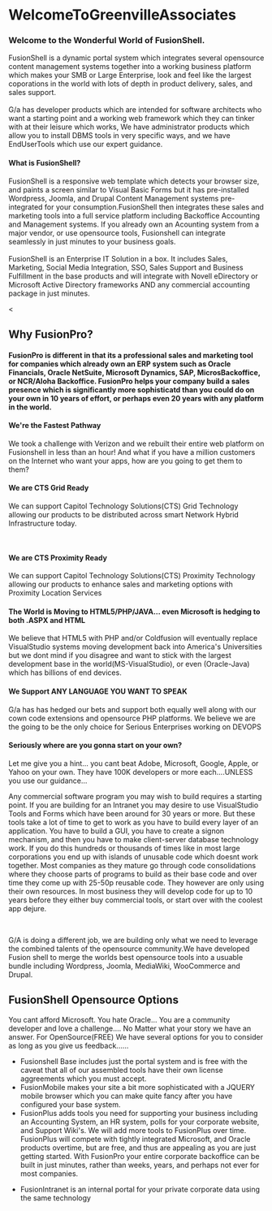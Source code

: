 # WelcomeToGreenvilleAssociates
<H3> Welcome to the Wonderful World of FusionShell. </H3>
<p> FusionShell is a dynamic portal system which integrates several opensource content management systems together into a working business platform which makes your SMB or Large Enterprise, look and feel like the largest coporations in the world with lots of depth in product delivery, sales, and sales support. <BR><BR> G/a has <font color:green>developer products</font> which are intended for software architects who want a starting point and a working web framework which they can tinker with at their leisure which works, We have administrator products which allow you to install DBMS tools in very specific ways, and we have EndUserTools which use our expert guidance.</p> 
<H4>What is FusionShell?</H4>
<p>FusionShell is a responsive web template which detects your browser size, and paints a screen similar to Visual Basic Forms but it has pre-installed Wordpress, Joomla, and Drupal Content Management systems pre-integrated for your consumption.FusionShell then integrates these sales and marketing tools into a full service platform including Backoffice Accounting and Management systems. If you already own an Acounting system from a major vendor, or use opensource tools, Fusionshell can integrate seamlessly in just minutes to your business goals. <BR><BR>FusionShell is an Enterprise IT Solution in a box. It includes Sales, Marketing, Social Media Integration, SSO, Sales Support and Business Fulfillment in the base products and will integrate with Novell eDirectory or Microsoft Active Directory frameworks AND any commercial accounting package in just minutes.</p><
 <H2> Why FusionPro?</H2>
<H4>FusionPro is different in that its a professional sales and marketing tool for companies which already own an ERP system such as Oracle Financials, Oracle NetSuite, Microsoft Dynamics, SAP, MicrosBackoffice, or NCR/Aloha Backoffice. FusionPro helps your company build a sales presence which is significantly more sophisticatd than you could do on your own in 10 years of effort, or perhaps even 20 years with any platform in the world.</H4>
 <H4> We're the Fastest Pathway</H4>
 <p> We took a challenge with Verizon and we rebuilt their entire web platform on Fusionshell in less than an hour! And what if you have a million customers on the Internet
  who want your apps, how are you going to get them to them?</p>
 <h4> We are CTS Grid Ready</h4>
 <p>We can support Capitol Technology Solutions(CTS) Grid Technology allowing our products to be distributed across smart Network Hybrid Infrastructure today.</p><BR>
 <h4> We are CTS Proximity Ready</h4>
 <p>We can support Capitol Technology Solutions(CTS) Proximity Technology allowing our products to enhance sales and marketing options with Proximity Location Services</H4>
 <h4>The World is Moving to HTML5/PHP/JAVA... even Microsoft is hedging to both .ASPX and HTML</H4>
 <p> We believe that HTML5 with PHP and/or Coldfusion will eventually replace VisualStudio systems moving development back into America's Universities but we dont mind if you disagree and want to stick with the largest development base in the world(MS-VisualStudio), or even (Oracle-Java) which has billions of end devices.<BR>
  <h4> We Support ANY LANGUAGE YOU WANT TO SPEAK</h4>
  G/a has has hedged our bets and support both equally well along with our cown code extensions and opensource PHP platforms. We believe we are the going to be the only choice for Serious Enterprises working on DEVOPS<BR> 
<h4>Seriously where are you gonna start on your own?</h4>
<p> Let me give you a hint... you cant beat Adobe, Microsoft, Google, Apple, or Yahoo on your own. They have 100K developers or more each....UNLESS you use our guidance...</p>
<p> Any commercial software program you may wish to build requires a starting point. If you are building for an Intranet you may desire to use VisualStudio Tools and Forms which have been around for 30 years or more. But these tools take a lot of time to get to work as you have to build every layer of an application. You have to build a GUI, you have to create a signon mechanism, and then you have to make client-server database technology work. If you do this hundreds or thousands of times like in most large corporations you end up with islands of unusable code which doesnt work together. Most companies as they mature go through code consolidations where they choose parts of programs to build as their base code and over time they come up with 25-50p reusable code. They however are only using their own resources. In most business they will develop code for up to 10 years before they either buy commercial tools, or start over with the coolest app dejure.</p><BR><p>G/A is doing a different job, we are building only what we need to leverage the combined talents of the opensource community.We have developed Fusion shell to merge the worlds best opensource tools into a usuable bundle including Wordpress, Joomla, MediaWiki, WooCommerce and Drupal. </p>
<H2> FusionShell Opensource Options</H2>  
<p> You cant afford Microsoft. You hate Oracle... You are a community developer and love a challenge.... No Matter what your story we have an answer. For OpenSource(FREE) We have several options for you to consider as long as you give us feedback...... </p>
<UL>
 <LI> Fusionshell Base includes just the portal system and is free with the caveat that all of our assembled tools have their own license aggreements which you must accept.</LI>  <LI>FusionMobile makes your site a bit more sophisticated with a JQUERY mobile browser which you can make quite fancy after you have configured your base system.</LI> 
 <LI> FusionPlus adds tools you need for supporting your business including an Accounting System, an HR system, polls for your corporate website, and Support Wiki's. We will add more tools to FusionPlus over time. 
   FusionPlus will compete with tightly integrated Microsoft, and Oracle products overtime, but are free, and thus are appealing as you are just getting started. With FusionPro your entire corporate backoffice can be built in just minutes, rather than weeks, years, and perhaps not ever for most companies. </p>
 <LI> FusionIntranet is an internal portal for your private corporate data using the same technology</LI>
   </UL>
